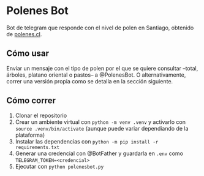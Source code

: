 # Polenes Bot

Bot de telegram que responde con el nivel de polen en Santiago, obtenido de
[polenes.cl](http://polenes.cl).

## Cómo usar

Enviar un mensaje con el tipo de polen por el que se quiere consultar –total,
árboles, platano oriental o pastos– a @PolenesBot. O alternativamente, correr
una versión propia como se detalla en la sección siguiente.

## Cómo correr

1. Clonar el repositorio
2. Crear un ambiente virtual con `python -m venv .venv` y activarlo con
   `source .venv/bin/activate` (aunque puede variar dependiando de la
   plataforma)
3. Instalar las dependencias con `python -m pip install -r requirements.txt`
4. Generar una credencial con @BotFather y guardarla en `.env` como
   `TELEGRAM_TOKEN=<credencial>`
5. Ejecutar con `python polenesbot.py`

